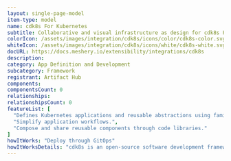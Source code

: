 ```yaml
---
layout: single-page-model
item-type: model
name: cdk8s For Kubernetes
subtitle: Collaborative and visual infrastructure as design for cdk8s For Kubernetes
colorIcon: /assets/images/integration/cdk8s/icons/color/cdk8s-color.svg
whiteIcon: /assets/images/integration/cdk8s/icons/white/cdk8s-white.svg
docURL: https://docs.meshery.io/extensibility/integrations/cdk8s
description: 
category: App Definition and Development
subcategory: Framework
registrant: Artifact Hub
components: 
componentsCount: 0
relationships: 
relationshipsCount: 0
featureList: [
  "Defines Kubernetes applications and reusable abstractions using familiar programming languages.",
  "Simplify application workflows.",
  "Compose and share reusable components through code libraries."
]
howItWorks: "Deploy through GitOps"
howItWorksDetails: "cdk8s is an open-source software development framework for defining Kubernetes applications and reusable abstractions using familiar programming languages and rich object-oriented APIs. cdk8s apps synthesize into standard Kubernetes manifests which can be applied to any Kubernetes cluster."
---
```

